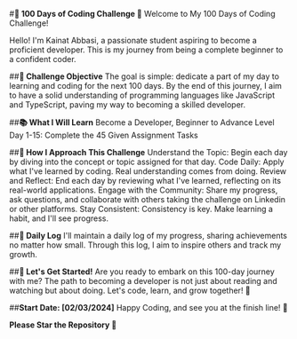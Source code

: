 #**🚀 100 Days of Coding Challenge 🚀**
Welcome to My 100 Days of Coding Challenge!

Hello! I'm Kainat Abbasi, a passionate student aspiring to become a proficient developer. This is my journey from being a complete beginner to a confident coder.

##**🎯 Challenge Objective**
The goal is simple: dedicate a part of my day to learning and coding for the next 100 days. By the end of this journey, I aim to have a solid understanding of programming languages like JavaScript and TypeScript, paving my way to becoming a skilled developer.

##**📚 What I Will Learn**
Become a Developer, Beginner to Advance Level
Day 1-15: Complete the 45 Given Assignment Tasks

##**📖 How I Approach This Challenge**
Understand the Topic: Begin each day by diving into the concept or topic assigned for that day.
Code Daily: Apply what I've learned by coding. Real understanding comes from doing.
Review and Reflect: End each day by reviewing what I've learned, reflecting on its real-world applications.
Engage with the Community: Share my progress, ask questions, and collaborate with others taking the challenge on Linkedin or other platforms.
Stay Consistent: Consistency is key. Make learning a habit, and I'll see progress.

##**📝 Daily Log**
I'll maintain a daily log of my progress, sharing achievements no matter how small. Through this log, I aim to inspire others and track my growth.

##**💪 Let's Get Started!**
Are you ready to embark on this 100-day journey with me? The path to becoming a developer is not just about reading and watching but about doing. Let's code, learn, and grow together! 🚀

##**Start Date: [02/03/2024]**
Happy Coding, and see you at the finish line! 🏁

**Please Star the Repository 🌟**
